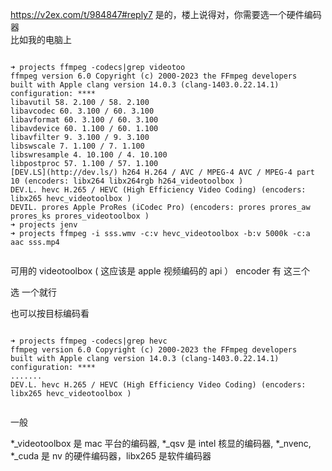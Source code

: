 https://v2ex.com/t/984847#reply7
是的，楼上说得对，你需要选一个硬件编码器  
比如我的电脑上  
  
```  
  
➜ projects ffmpeg -codecs|grep videotoo  
ffmpeg version 6.0 Copyright (c) 2000-2023 the FFmpeg developers  
built with Apple clang version 14.0.3 (clang-1403.0.22.14.1)  
configuration: ****  
libavutil 58. 2.100 / 58. 2.100  
libavcodec 60. 3.100 / 60. 3.100  
libavformat 60. 3.100 / 60. 3.100  
libavdevice 60. 1.100 / 60. 1.100  
libavfilter 9. 3.100 / 9. 3.100  
libswscale 7. 1.100 / 7. 1.100  
libswresample 4. 10.100 / 4. 10.100  
libpostproc 57. 1.100 / 57. 1.100  
[DEV.LS](http://dev.ls/) h264 H.264 / AVC / MPEG-4 AVC / MPEG-4 part 10 (encoders: libx264 libx264rgb h264_videotoolbox )  
DEV.L. hevc H.265 / HEVC (High Efficiency Video Coding) (encoders: libx265 hevc_videotoolbox )  
DEVIL. prores Apple ProRes (iCodec Pro) (encoders: prores prores_aw prores_ks prores_videotoolbox )  
➜ projects jenv  
➜ projects ffmpeg -i sss.wmv -c:v hevc_videotoolbox -b:v 5000k -c:a aac sss.mp4  
  
```  
  
可用的 videotoolbox ( 这应该是 apple 视频编码的 api ） encoder 有 这三个  
  
选 一个就行  
  
也可以按目标编码看  
  
```  
  
➜ projects ffmpeg -codecs|grep hevc  
ffmpeg version 6.0 Copyright (c) 2000-2023 the FFmpeg developers  
built with Apple clang version 14.0.3 (clang-1403.0.22.14.1)  
configuration: ****  
.......  
DEV.L. hevc H.265 / HEVC (High Efficiency Video Coding) (encoders: libx265 hevc_videotoolbox )  
  
```  
  
一般  
  
*_videotoolbox 是 mac 平台的编码器, *_qsv 是 intel 核显的编码器, *_nvenc, *_cuda 是 nv 的硬件编码器，libx265 是软件编码器



